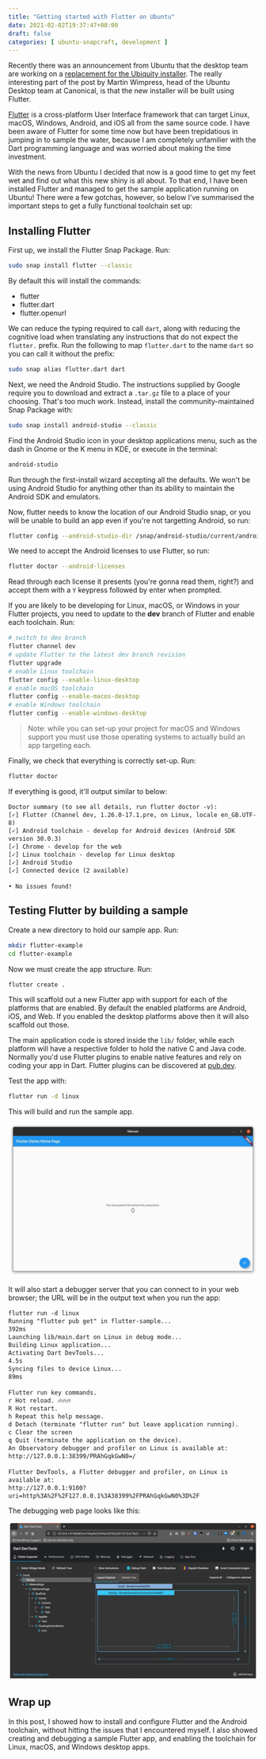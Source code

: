 ```yaml
---
title: "Getting started with Flutter on Ubuntu"
date: 2021-02-02T19:37:47+00:00
draft: false
categories: [ ubuntu-snapcraft, development ]
---
```


Recently there was an announcement from Ubuntu that the desktop team are working on a [replacement for the Ubiquity installer](https://discourse.ubuntu.com/t/refreshing-the-ubuntu-desktop-installer/20659). The really interesting part of the post by Martin Wimpress, head of the Ubuntu Desktop team at Canonical, is that the new installer will be built using Flutter.

[Flutter](https://flutter.dev) is a cross-platform User Interface framework that can target Linux, macOS, Windows, Android, and iOS all from the same source code. I have been aware of Flutter for some time now but have been trepidatious in jumping in to sample the water, because I am completely unfamilier with the Dart programming language and was worried about making the time investment.

With the news from Ubuntu I decided that now is a good time to get my feet wet and find out what this new shiny is all about. To that end, I have been installed Flutter and managed to get the sample application running on Ubuntu! There were a few gotchas, however, so below I've summarised the important steps to get a fully functional toolchain set up:

## Installing Flutter

First up, we install the Flutter Snap Package. Run:

```bash
sudo snap install flutter --classic
```

By default this will install the commands:

* flutter
* flutter.dart
* flutter.openurl

We can reduce the typing required to call `dart`, along with reducing the cognitive load when translating any instructions that do not expect the `flutter.` prefix. Run the following to map `flutter.dart` to the name `dart` so you can call it without the prefix:

```bash
sudo snap alias flutter.dart dart
```

Next, we need the Android Studio. The instructions supplied by Google require you to download and extract a `.tar.gz` file to a place of your choosing. That's too much work. Instead, install the community-maintained Snap Package with:

```bash
sudo snap install android-studio --classic
```

Find the Android Studio icon in your desktop applications menu, such as the dash in Gnome or the K menu in KDE, or execute in the terminal:

```bash
android-studio
```

Run through the first-install wizard accepting all the defaults. We won't be using Android Studio for anything other than its ability to maintain the Android SDK and emulators.

Now, flutter needs to know the location of our Android Studio snap, or you will be unable to build an app even if you're not targetting Android, so run:

```bash
flutter config --android-studio-dir /snap/android-studio/current/android-studio
```

We need to accept the Android licenses to use Flutter, so run:

```bash
flutter doctor --android-licenses
```

Read through each license it presents (you're gonna read them, right?) and accept them with a `Y` keypress followed by enter when prompted.

If you are likely to be developing for Linux, macOS, or Windows in your Flutter projects, you need to update to the **dev** branch of Flutter and enable each toolchain. Run:

```bash
# switch to dev branch
flutter channel dev
# update Flutter to the latest dev branch revision
flutter upgrade
# enable Linux toolchain
flutter config --enable-linux-desktop
# enable macOS toolchain
flutter config --enable-macos-desktop
# enable Windows toolchain
flutter config --enable-windows-desktop
```

> Note: while you can set-up your project for macOS and Windows support you must use those operating systems to actually build an app targeting each.

Finally, we check that everything is correctly set-up. Run:

```bash
flutter doctor
```

If everything is good, it'll output similar to below:

```plain
Doctor summary (to see all details, run flutter doctor -v):
[✓] Flutter (Channel dev, 1.26.0-17.1.pre, on Linux, locale en_GB.UTF-8)
[✓] Android toolchain - develop for Android devices (Android SDK version 30.0.3)
[✓] Chrome - develop for the web
[✓] Linux toolchain - develop for Linux desktop
[✓] Android Studio
[✓] Connected device (2 available)

• No issues found!
```

## Testing Flutter by building a sample

Create a new directory to hold our sample app. Run:

```bash
mkdir flutter-example
cd flutter-example
```

Now we must create the app structure. Run:

```bash
flutter create .
```

This will scaffold out a new Flutter app with support for each of the platforms that are enabled. By default the enabled platforms are Android, iOS, and Web. If you enabled the desktop platforms above then it will also scaffold out those.

The main application code is stored inside the `lib/` folder, while each platform will have a respective folder to hold the native C and Java code. Normally you'd use Flutter plugins to enable native features and rely on coding your app in Dart. Flutter plugins can be discovered at [pub.dev](https://pub.dev/).

Test the app with:

```bash
flutter run -d linux
```

This will build and run the sample app.

![Flutter default app running in Ubuntu](sample-app.png)

It will also start a debugger server that you can connect to in your web browser; the URL will be in the output text when you run the app:

```plain
flutter run -d linux
Running "flutter pub get" in flutter-sample...                            392ms
Launching lib/main.dart on Linux in debug mode...
Building Linux application...                                           
Activating Dart DevTools...                                         4.5s
Syncing files to device Linux...                                    89ms

Flutter run key commands.
r Hot reload. 🔥🔥🔥
R Hot restart.
h Repeat this help message.
d Detach (terminate "flutter run" but leave application running).
c Clear the screen
q Quit (terminate the application on the device).
An Observatory debugger and profiler on Linux is available at:
http://127.0.0.1:38399/PRAhGqkGwN0=/

Flutter DevTools, a Flutter debugger and profiler, on Linux is available at:
http://127.0.0.1:9100?uri=http%3A%2F%2F127.0.0.1%3A38399%2FPRAhGqkGwN0%3D%2F
```

The debugging web page looks like this:

![Flutter debugger running in Firefox debugging the default Flutter app](debugger.png)

## Wrap up

In this post, I showed how to install and configure Flutter and the Android toolchain, without hitting the issues that I encountered myself. I also showed creating and debugging a sample Flutter app, and enabling the toolchain for Linux, macOS, and Windows desktop apps.
